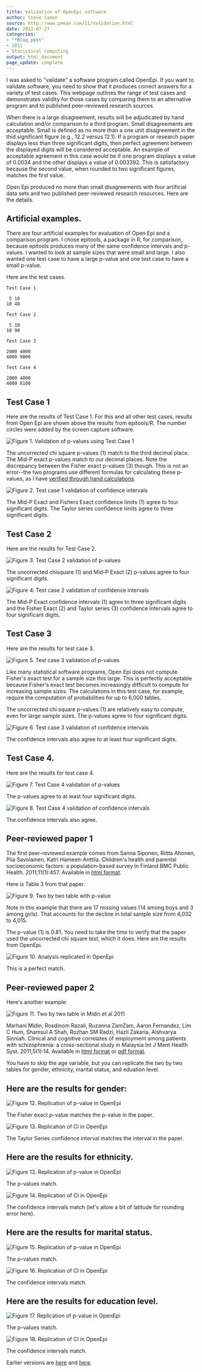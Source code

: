 ```yaml
---
title: Validation of OpenEpi software
author: Steve Simon
source: http://www.pmean.com/11/Validation.html
date: 2011-07-27
categories:
- "*Blog post"
- 2011
- Statistical computing
output: html_document
page_update: complete
---
```


I was asked to "validate" a software program called OpenEpi. If you want to validate software, you need to show that it produces correct answers for a variety of test cases. This webpage outlines the range of test cases and demonstrates validity for those cases by comparing them to an alternative program and to published peer-reviewed research sources.

<!---More--->

When there is a large disagreement, results will be adjudicated by hand calculation and/or comparison to a third program. Small disagreements are acceptable. Small is defined as no more than a one unit disagreement in the thid significant figure (e.g., 12.2 versus 12.1). If a program or research paper displays less than three significant digits, then perfect agreement between the displayed digits will be considered acceptable. An example of acceptable agreement in this case would be if one program displays a value of 0.0034 and the other displays a value of 0.003392. This is satisfactory because the second value, when rounded to two significant figures, matches the first value.

Open Epi produced no more than small disagreements with four artificial data sets and two published peer-reviewed research resources. Here are the details.

## Artificial examples.

There are four artificial examples for evaluation of Open Epi and a comparison program. I chose epitools, a package in R, for comparison, because epitools produces many of the same confidence intervals and p-values. I wanted to look at sample sizes that were small and large. I also wanted one test case to have a large p-value and one test case to have a small p-value.

Here are the test cases.

```{}
Test Case 1

 5 10
10 40

Test Case 2

 5 10
10 90

Test Case 3

2000 4000
4000 9000

Test Case 4

2000 4000
4000 8100
```

## Test Case 1

Here are the results of Test Case 1. For this and all other test cases, results from Open Epi are shown above the results from epitools/R. The number circles were added by the screen capture software.

![Figure 1. Validation of p-values using Test Case 1](http://www.pmean.com/new-images/11/Validation01.PNG)

The uncorrected chi square p-values (1) match to the third decimal place. The Mid-P exact p-values match to our decimal places. Note the discrepancy between the Fisher exact p-values (3) though. This is not an error--the two programs use different formulas for calculating these p-values, as I have [verified through hand calculations][sim3].

![Figure 2. Test case 1 validation of confidence intervals](http://www.pmean.com/new-images/11/Validation02.PNG)

The Mid-P Exact and Fishers Exact confidence limits (1) agree to four significant digits. The Taylor series confidence limits agree to three significant digits.

## Test Case 2

Here are the results for Test Case 2.

![Figure 3. Test Case 2 validation of p-values](http://www.pmean.com/new-images/11/Validation02.PNG)

The uncorrected chisquare (1) and Mid-P Exact (2) p-values agree to four significant digits.

![Figure 4. Test case 2 validation of confidence intervals](http://www.pmean.com/new-images/11/Validation04.PNG)

The Mid-P Exact confidence intervals (1) agree to three significant digits and the Fisher Exact (2) and Taylor series (3) confidence intervals agree to four significant digits.

## Test Case 3

Here are the results for test case 3.

![Figure 5. Test case 3 validation of p-values](http://www.pmean.com/new-images/11/Validation05.PNG)

Like many statistical software programs, Open Epi does not compute Fisher's exact test for a sample size this large. This is perfectly acceptable because Fisher's exact test becomes increasingly difficult to compute for increasing sample sizes. The calculations in this test case, for example, require the computation of probabilities for up to 6,000 tables.

The uncorrected chi square p-values (1) are relatively easy to compute, even for large sample sizes. The p-values agree to four significant digits.

![Figure 6. Test case 3 validation of confidence intervals](http://www.pmean.com/new-images/11/Validation06.PNG)

The confidence intervals also agree to at least four significant digits.

## Test Case 4.

Here are the results for test case 4.

![Figure 7. Test Case 4 validation of p-values](http://www.pmean.com/new-images/11/Validation07.PNG)

The p-values agree to at least four significant digits.

![Figure 8. Test Case 4 validation of confidence intervals](http://www.pmean.com/new-images/11/Validation08.PNG)

The confidence intervals also agree.

## Peer-reviewed paper 1

The first peer-reviewed example comes from Sanna Siponen, Riitta Ahonen, Piia Savolainen, Katri Hameen-Anttila. Children's health and parental socioeconomic factors: a population-based survey in Finland BMC Public Health. 2011;11(1):457. Available in [html format][sip1].

Here is Table 3 from that paper.

![Figure 9. Two by two table with p-value](http://www.pmean.com/new-images/11/Accuracy01.jpg)

Note in this example that there are 17 missing values (14 among boys and 3 among girls). That accounts for the decline in total sample size from 4,032 to 4,015.

The p-value (1) is 0.81. You need to take the time to verify that the paper used the uncorrected chi square test, which it does. Here are the results from OpenEpi.

![Figure 10. Analysis replicated in OpenEpi](http://www.pmean.com/new-images/11/Accuracy02.jpg)

This is a perfect match.

## Peer-reviewed paper 2

Here's another example:

![Figure 11. Two by two table in Midin et al 2011](http://www.pmean.com/new-images/11/Accuracy07.jpg)

Marhani Midin, Rosdinom Razali, Ruzanna ZamZam, Aaron Fernandez, Lim C Hum, Shamsul A Shah, Rozhan SM Radzi, Hazli Zakaria, Aishvarya Sinniah. Clinical and cognitive correlates of employment among patients with schizophrenia: a cross-sectional study in Malaysia Int J Ment Health Syst. 2011;5(1):14. Available in [html format][mid1] or [pdf format][mid2].

You have to skip the age variable, but you can replicate the two by two tables for gender, ethnicity, marital status, and eduation level.

## Here are the results for gender:

![Figure 12. Replication of p-value in OpenEpi](http://www.pmean.com/new-images/11/Accuracy08.jpg)

The Fisher exact p-value matches the p-value in the paper.

![Figure 13. Replication of CI in OpenEpi](http://www.pmean.com/new-images/11/Accuracy09.jpg)

The Taylor Series confidence interval matches the interval in the paper.

## Here are the results for ethnicity.

![Figure 13. Replication of p-value in OpenEpi](http://www.pmean.com/new-images/11/Accuracy10.jpg)

The p-values match.

![Figure 14. Replication of CI in OpenEpi](http://www.pmean.com/new-images/11/Accuracy11.jpg)

The confidence intervals match (let's allow a bit of latitude for rounding error here).

## Here are the results for marital status.

![Figure 15. Replication of p-value in OpenEpi](http://www.pmean.com/new-images/11/Accuracy12.jpg)

The p-values match.

![Figure 16. Replication of CI in OpenEpi](http://www.pmean.com/new-images/11/Accuracy13.jpg)

The confidence intervals match.

## Here are the results for education level.

![Figure 17. Replication of p-value in OpenEpi](http://www.pmean.com/new-images/11/Accuracy14.jpg)

The p-values match.

![Figure 18. Replication of CI in OpenEpi](http://www.pmean.com/new-images/11/Accuracy15.jpg)

The confidence intervals match.

Earlier versions are [here][sim1] and [here][sim2].

[sim1]: http://www.pmean.com/11/Validation.html
[sim2]: http://new.pmean.com/validate-open-epi/

[mid1]: http://www.ijmhs.com/content/5/1/14
[mid2]: https://ijmhs.biomedcentral.com/track/pdf/10.1186/1752-4458-5-14.pdf
[sim3]: http://www.pmean.com/11/Fishers.html
[sip1]: https://bmcpublichealth.biomedcentral.com/articles/10.1186/1471-2458-11-457
[sip2]: https://bmcpublichealth.biomedcentral.com/track/pdf/10.1186/1471-2458-11-457.pdf
